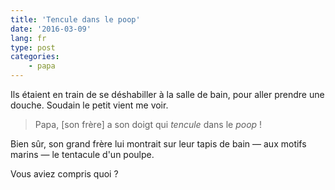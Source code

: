 ```yaml
---
title: 'Tencule dans le poop'
date: '2016-03-09'
lang: fr
type: post
categories:
    - papa
---
```


Ils étaient en train de se déshabiller à la salle de bain, pour aller prendre une douche. Soudain le petit vient me voir.

> Papa, [son frère] a son doigt qui _tencule_ dans le _poop_ !

Bien sûr, son grand frère lui montrait sur leur tapis de bain — aux motifs marins — le tentacule d'un poulpe.

Vous aviez compris quoi ?

